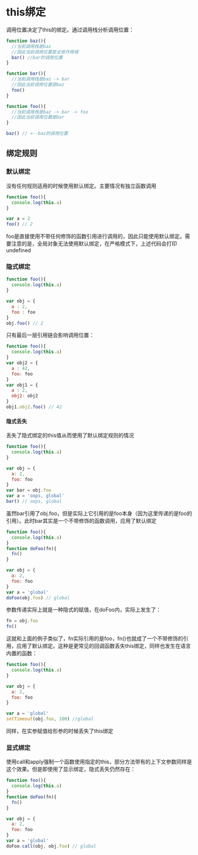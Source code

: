 # this绑定

调用位置决定了this的绑定。通过调用栈分析调用位置：

```js
function baz(){
  //当前调用栈是baz
  //因此当前调用位置是全局作用域
  bar() //bar的调用位置
}

function bar(){
  //当前调用栈是baz -> bar
  //因此当前调用位置是baz
  foo()
}

function foo(){
  //当前调用栈是baz -> bar -> foo
  //因此当前调用位置是bar
}

baz() // <--baz的调用位置
```

## 绑定规则

### 默认绑定

没有任何规则适用的时候使用默认绑定。主要情况有独立函数调用

```js
function foo(){
  console.log(this.a)
}

var a = 2
foo() // 2
```

foo是直接使用不带任何修饰的函数引用进行调用的，因此只能使用默认绑定。需要注意的是，全局对象无法使用默认绑定，在严格模式下，上述代码会打印undefined

### 隐式绑定

```js
function foo(){
  console.log(this.a)
}

var obj = {
  a : 2,
  foo : foo
}
obj.foo() // 2
```

只有最后一层引用链会影响调用位置：

```js
function foo(){
  console.log(this.a)
}
var obj2 = {
  a : 42,
  foo: foo
}
var obj1 = {
  a : 2,
  obj2: obj2
}
obj1.obj2.foo() // 42
```

#### 隐式丢失

丢失了隐式绑定的this值从而使用了默认绑定规则的情况

```js
function foo(){
  console.log(this.a)
}

var obj = {
  a: 2,
  foo: foo
}
var bar = obj.foo
var a = 'oops, global'
bar() // oops, global
```

虽然bar引用了obj.foo，但是实际上它引用的是foo本身（因为这里传递的是foo的引用）。此时bar其实是一个不带修饰的函数调用，应用了默认绑定

```js
function foo(){
  console.log(this.a)
}
function doFoo(fn){
  fn()
}

var obj = {
  a: 2,
  foo: foo
}
var a = 'global'
doFoo(obj.foo) // global
```

参数传递实际上就是一种隐式的赋值，在doFoo内，实际上发生了：

```js
fn = obj.foo
fn()
```

这就和上面的例子类似了，fn实际引用的是foo，fn()也就成了一个不带修饰的引用，应用了默认绑定。这种是更常见的回调函数丢失this绑定，同样也发生在语言内置的函数：

```js
function foo(){
  console.log(this.a)
}

var obj = {
  a: 2,
  foo: foo
}

var a = 'global'
setTimeout(obj.foo, 100) //global
```

同样，在实参赋值给形参的时候丢失了this绑定

### 显式绑定

使用call和apply强制一个函数使用指定的this，部分方法带有的上下文参数同样是这个效果。但是即使用了显示绑定，隐式丢失仍然存在：

```js
function foo(){
  console.log(this.a)
}
function doFoo(fn){
  fn()
}

var obj = {
  a: 2,
  foo: foo
}
var a = 'global'
doFoo.call(obj, obj.foo) // global
```



